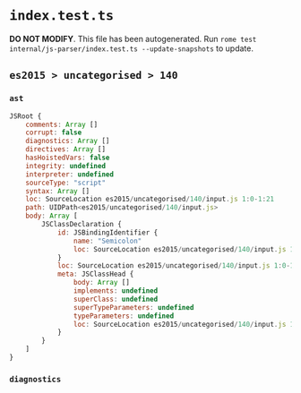 # `index.test.ts`

**DO NOT MODIFY**. This file has been autogenerated. Run `rome test internal/js-parser/index.test.ts --update-snapshots` to update.

## `es2015 > uncategorised > 140`

### `ast`

```javascript
JSRoot {
	comments: Array []
	corrupt: false
	diagnostics: Array []
	directives: Array []
	hasHoistedVars: false
	integrity: undefined
	interpreter: undefined
	sourceType: "script"
	syntax: Array []
	loc: SourceLocation es2015/uncategorised/140/input.js 1:0-1:21
	path: UIDPath<es2015/uncategorised/140/input.js>
	body: Array [
		JSClassDeclaration {
			id: JSBindingIdentifier {
				name: "Semicolon"
				loc: SourceLocation es2015/uncategorised/140/input.js 1:6-1:15 (Semicolon)
			}
			loc: SourceLocation es2015/uncategorised/140/input.js 1:0-1:21
			meta: JSClassHead {
				body: Array []
				implements: undefined
				superClass: undefined
				superTypeParameters: undefined
				typeParameters: undefined
				loc: SourceLocation es2015/uncategorised/140/input.js 1:0-1:21
			}
		}
	]
}
```

### `diagnostics`

```

```
